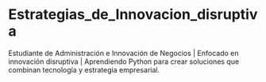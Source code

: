 # Estrategias_de_Innovacion_disruptiva
Estudiante de Administración e Innovación de Negocios | Enfocado en innovación disruptiva | Aprendiendo Python para crear soluciones que combinan tecnología y estrategia empresarial.
